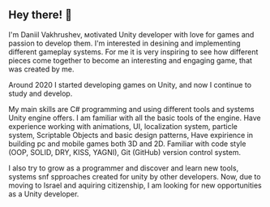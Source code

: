 ## Hey there! 👋
I'm Daniil Vakhrushev, мotivated Unity developer with love for games and passion to develop them. I'm interested in desining and implementing different gameplay systems. For me it is very inspiring to see how different pieces come together to become an interesting and engaging game, that was created by me.  

Around 2020 I started developing games on Unity, and now I continue to study and develop.

My main skills are C# programming and using different tools and systems Unity engine offers. I am familiar with all the basic tools of the engine. Have experience working with animations, UI, localization system, particle system, Scriptable Objects and basic design patterns,
Have expirience in building pc and mobile games both 3D and 2D. 
Familiar with code style (OOP, SOLID, DRY, KISS, YAGNI), Git (GitHub) version control system.

I also try to grow as a programmer and discover and learn new tools, systems snf spproaches created for unity by other developers. Now, due to moving to Israel and aquiring citizenship, I am looking for new opportunities as a Unity developer.
